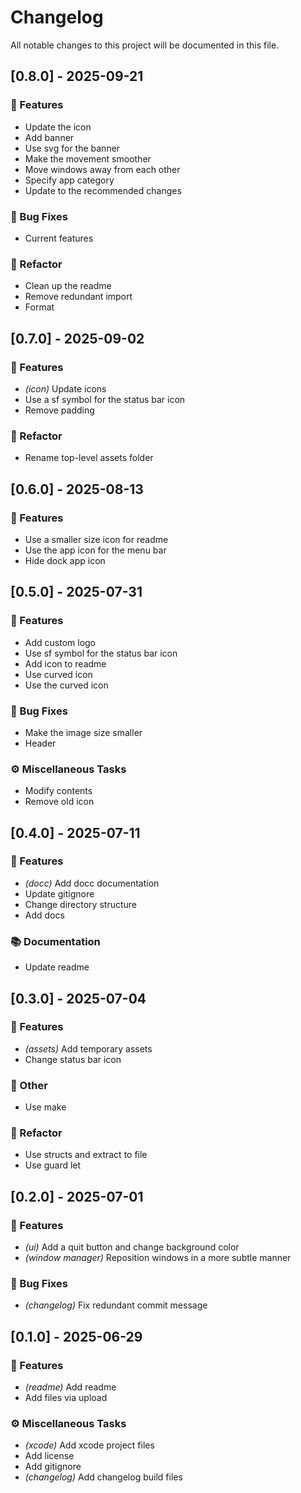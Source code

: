# Changelog

All notable changes to this project will be documented in this file.

## [0.8.0] - 2025-09-21

### 🚀 Features

- Update the icon
- Add banner
- Use svg for the banner
- Make the movement smoother
- Move windows away from each other
- Specify app category
- Update to the recommended changes

### 🐛 Bug Fixes

- Current features

### 🚜 Refactor

- Clean up the readme
- Remove redundant import
- Format

## [0.7.0] - 2025-09-02

### 🚀 Features

- *(icon)* Update icons
- Use a sf symbol for the status bar icon
- Remove padding

### 🚜 Refactor

- Rename top-level assets folder

## [0.6.0] - 2025-08-13

### 🚀 Features

- Use a smaller size icon for readme
- Use the app icon for the menu bar
- Hide dock app icon

## [0.5.0] - 2025-07-31

### 🚀 Features

- Add custom logo
- Use sf symbol for the status bar icon
- Add icon to readme
- Use curved icon
- Use the curved icon

### 🐛 Bug Fixes

- Make the image size smaller
- Header

### ⚙️ Miscellaneous Tasks

- Modify contents
- Remove old icon

## [0.4.0] - 2025-07-11

### 🚀 Features

- *(docc)* Add docc documentation
- Update gitignore
- Change directory structure
- Add docs

### 📚 Documentation

- Update readme

## [0.3.0] - 2025-07-04

### 🚀 Features

- *(assets)* Add temporary assets
- Change status bar icon

### 💼 Other

- Use make

### 🚜 Refactor

- Use structs and extract to file
- Use guard let

## [0.2.0] - 2025-07-01

### 🚀 Features

- *(ui)* Add a quit button and change background color
- *(window manager)* Reposition windows in a more subtle manner

### 🐛 Bug Fixes

- *(changelog)* Fix redundant commit message

## [0.1.0] - 2025-06-29

### 🚀 Features

- *(readme)* Add readme
- Add files via upload

### ⚙️ Miscellaneous Tasks

- *(xcode)* Add xcode project files
- Add license
- Add gitignore
- *(changelog)* Add changelog build files

